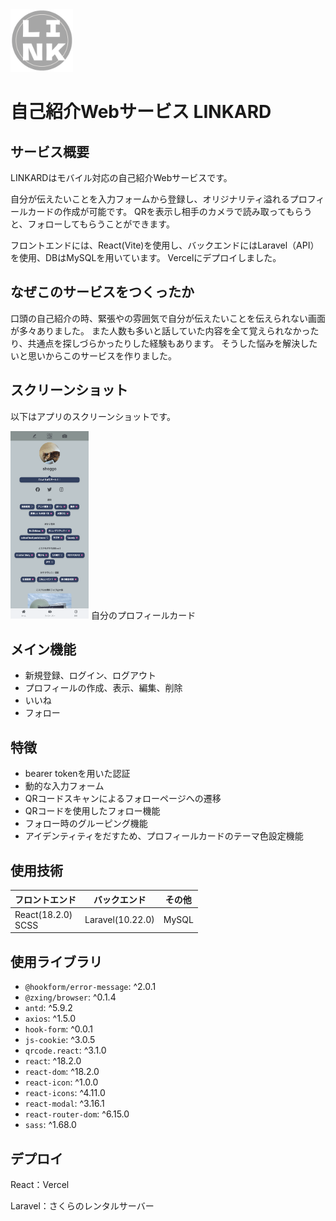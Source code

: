 <img src="./public/favicon.png" alt="プロジェクトのロゴ" width="100" height="100">

# 自己紹介Webサービス LINKARD

## サービス概要

LINKARDはモバイル対応の自己紹介Webサービスです。

自分が伝えたいことを入力フォームから登録し、オリジナリティ溢れるプロフィールカードの作成が可能です。
QRを表示し相手のカメラで読み取ってもらうと、フォローしてもらうことができます。

フロントエンドには、React(Vite)を使用し、バックエンドにはLaravel（API）を使用、DBはMySQLを用いています。
Vercelにデプロイしました。

## なぜこのサービスをつくったか

口頭の自己紹介の時、緊張やの雰囲気で自分が伝えたいことを伝えられない画面が多々ありました。
また人数も多いと話していた内容を全て覚えられなかったり、共通点を探しづらかったりした経験もあります。
そうした悩みを解決したいと思いからこのサービスを作りました。

## スクリーンショット

以下はアプリのスクリーンショットです。

<img src="./public/profilecard.png" alt="スクリーンショット" width="125" height="300">
自分のプロフィールカード

## メイン機能

- 新規登録、ログイン、ログアウト
- プロフィールの作成、表示、編集、削除
- いいね
- フォロー

## 特徴

- bearer tokenを用いた認証
- 動的な入力フォーム
- QRコードスキャンによるフォローページへの遷移
- QRコードを使用したフォロー機能
- フォロー時のグルーピング機能
- アイデンティティをだすため、プロフィールカードのテーマ色設定機能

## 使用技術
| フロントエンド | バックエンド | その他 |
| ---- | ---- | ---- |
| React(18.2.0)<br>SCSS | Laravel(10.22.0) | MySQL |

## 使用ライブラリ

- `@hookform/error-message`: ^2.0.1
- `@zxing/browser`: ^0.1.4
- `antd`: ^5.9.2
- `axios`: ^1.5.0
- `hook-form`: ^0.0.1
- `js-cookie`: ^3.0.5
- `qrcode.react`: ^3.1.0
- `react`: ^18.2.0
- `react-dom`: ^18.2.0
- `react-icon`: ^1.0.0
- `react-icons`: ^4.11.0
- `react-modal`: ^3.16.1
- `react-router-dom`: ^6.15.0
- `sass`: ^1.68.0

## デプロイ

React：Vercel

Laravel：さくらのレンタルサーバー

